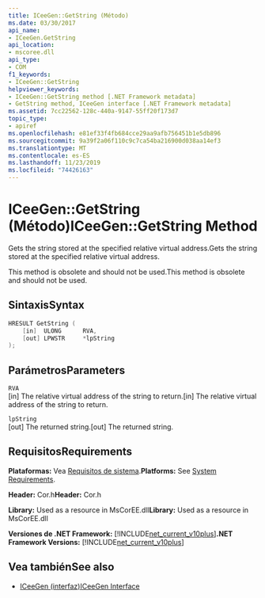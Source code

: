 ```yaml
---
title: ICeeGen::GetString (Método)
ms.date: 03/30/2017
api_name:
- ICeeGen.GetString
api_location:
- mscoree.dll
api_type:
- COM
f1_keywords:
- ICeeGen::GetString
helpviewer_keywords:
- ICeeGen::GetString method [.NET Framework metadata]
- GetString method, ICeeGen interface [.NET Framework metadata]
ms.assetid: 7cc22562-128c-440a-9147-55ff20f173d7
topic_type:
- apiref
ms.openlocfilehash: e81ef33f4fb684cce29aa9afb756451b1e5db896
ms.sourcegitcommit: 9a39f2a06f110c9c7ca54ba216900d038aa14ef3
ms.translationtype: MT
ms.contentlocale: es-ES
ms.lasthandoff: 11/23/2019
ms.locfileid: "74426163"
---
```

# <a name="iceegengetstring-method"></a><span data-ttu-id="beefd-102">ICeeGen::GetString (Método)</span><span class="sxs-lookup"><span data-stu-id="beefd-102">ICeeGen::GetString Method</span></span>
<span data-ttu-id="beefd-103">Gets the string stored at the specified relative virtual address.</span><span class="sxs-lookup"><span data-stu-id="beefd-103">Gets the string stored at the specified relative virtual address.</span></span>  
  
 <span data-ttu-id="beefd-104">This method is obsolete and should not be used.</span><span class="sxs-lookup"><span data-stu-id="beefd-104">This method is obsolete and should not be used.</span></span>  
  
## <a name="syntax"></a><span data-ttu-id="beefd-105">Sintaxis</span><span class="sxs-lookup"><span data-stu-id="beefd-105">Syntax</span></span>  
  
```cpp  
HRESULT GetString (  
    [in]  ULONG      RVA,   
    [out] LPWSTR     *lpString  
);  
```  
  
## <a name="parameters"></a><span data-ttu-id="beefd-106">Parámetros</span><span class="sxs-lookup"><span data-stu-id="beefd-106">Parameters</span></span>  
 `RVA`  
 <span data-ttu-id="beefd-107">[in] The relative virtual address of the string to return.</span><span class="sxs-lookup"><span data-stu-id="beefd-107">[in] The relative virtual address of the string to return.</span></span>  
  
 `lpString`  
 <span data-ttu-id="beefd-108">[out] The returned string.</span><span class="sxs-lookup"><span data-stu-id="beefd-108">[out] The returned string.</span></span>  
  
## <a name="requirements"></a><span data-ttu-id="beefd-109">Requisitos</span><span class="sxs-lookup"><span data-stu-id="beefd-109">Requirements</span></span>  
 <span data-ttu-id="beefd-110">**Plataformas:** Vea [Requisitos de sistema](../../../../docs/framework/get-started/system-requirements.md).</span><span class="sxs-lookup"><span data-stu-id="beefd-110">**Platforms:** See [System Requirements](../../../../docs/framework/get-started/system-requirements.md).</span></span>  
  
 <span data-ttu-id="beefd-111">**Header:** Cor.h</span><span class="sxs-lookup"><span data-stu-id="beefd-111">**Header:** Cor.h</span></span>  
  
 <span data-ttu-id="beefd-112">**Library:** Used as a resource in MsCorEE.dll</span><span class="sxs-lookup"><span data-stu-id="beefd-112">**Library:** Used as a resource in MsCorEE.dll</span></span>  
  
 <span data-ttu-id="beefd-113">**Versiones de .NET Framework:** [!INCLUDE[net_current_v10plus](../../../../includes/net-current-v10plus-md.md)]</span><span class="sxs-lookup"><span data-stu-id="beefd-113">**.NET Framework Versions:** [!INCLUDE[net_current_v10plus](../../../../includes/net-current-v10plus-md.md)]</span></span>  
  
## <a name="see-also"></a><span data-ttu-id="beefd-114">Vea también</span><span class="sxs-lookup"><span data-stu-id="beefd-114">See also</span></span>

- [<span data-ttu-id="beefd-115">ICeeGen (interfaz)</span><span class="sxs-lookup"><span data-stu-id="beefd-115">ICeeGen Interface</span></span>](../../../../docs/framework/unmanaged-api/metadata/iceegen-interface.md)
